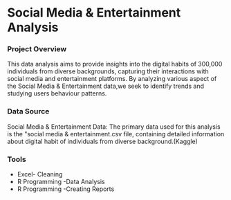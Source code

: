 # Social Media & Entertainment Analysis

### Project Overview
This data analysis aims to provide insights into the digital habits of 300,000 individuals from diverse backgrounds, capturing their interactions with social media and entertainment platforms. By analyzing various aspect of the Social Media & Entertainment data,we seek to identify trends and studying users behaviour patterns.

### Data Source
Social Media & Entertainment Data: The primary data used for this analysis is the "social media & entertainment.csv file, containing detailed information about digital habit of individuals from diverse background.(Kaggle)

### Tools
- Excel- Cleaning
- R Programming -Data Analysis
- R Programming -Creating Reports 

